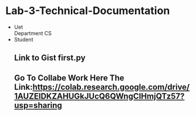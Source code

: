 # Lab-3-Technical-Documentation
* Uet <br> Department CS
* Student
  ## Link to Gist first.py
  <script src="https://gist.github.com/taseeer/69a57e076b2f2e907b62d9dfaf6e6012.js"></script>
  ## Go To Collabe Work Here The Link:https://colab.research.google.com/drive/1AUZElDKZAHUGkJUcQ6QWngCIHmjQTz57?usp=sharing
